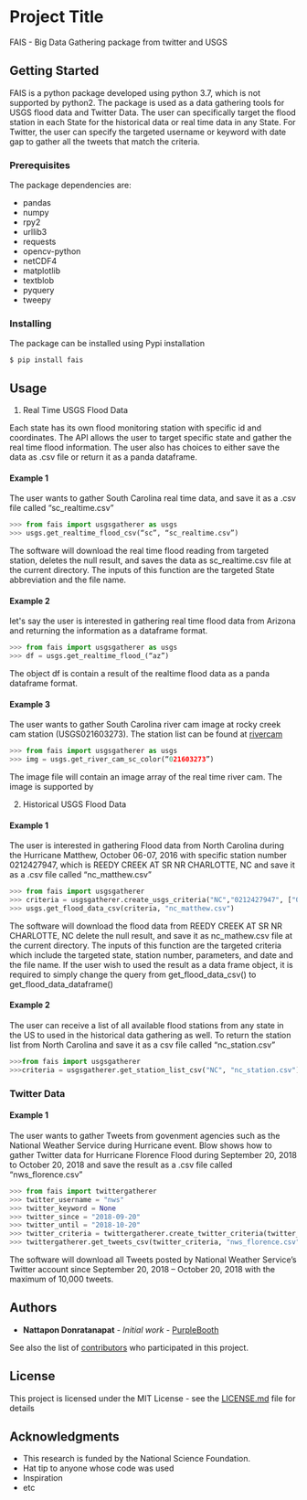 # Project Title
FAIS - Big Data Gathering package from twitter and USGS

## Getting Started
FAIS is a python package developed using python 3.7, which is not supported by python2. The package is used as a data gathering tools for USGS flood data and Twitter Data. The user can specifically target the flood station in each State for the historical data or real time data in any State. For Twitter, the user can specify the targeted username or keyword with date gap to gather all the tweets that match the criteria.

### Prerequisites

The package dependencies are:            
*  pandas
*  numpy
*  rpy2
*  urllib3
*  requests
*  opencv-python
*  netCDF4
*  matplotlib
*  textblob
*  pyquery
*  tweepy


### Installing

The package can be installed using Pypi installation

    $ pip install fais


## Usage

1. Real Time USGS Flood Data

Each state has its own flood monitoring station with specific id and coordinates. The API allows the user to target specific state and gather the real time flood information. The user also has choices to either save the data as .csv file or return it as a panda dataframe.

#### Example 1

The user wants to gather  South Carolina real time data, and save it as a .csv file called “sc_realtime.csv”

```python
>>> from fais import usgsgatherer as usgs
>>> usgs.get_realtime_flood_csv(“sc”, “sc_realtime.csv”)

```
The software will download the real time flood reading from targeted station, deletes the null result, and saves the data as sc_realtime.csv file at the current directory. The inputs of this function are the targeted State abbreviation and the file name. 

#### Example 2
let's say the user is interested in gathering real time flood data from Arizona and returning the information as a dataframe format. 

```python
>>> from fais import usgsgatherer as usgs
>>> df = usgs.get_realtime_flood_(“az”)

```
The object df is contain a result of the realtime flood data as a panda dataframe format.

#### Example 3

The user wants to gather South Carolina river cam image at rocky creek cam station (USGS021603273).
The station list can be found at [rivercam](https://www.usgs.gov/centers/sa-water/science/river-webcams-south-atlantic-water-science-center-georgia-north-and-south?qt-science_center_objects=0#qt-science_center_objects)

```python
>>> from fais import usgsgatherer as usgs
>>> img = usgs.get_river_cam_sc_color(“021603273”)

```
The image file will contain an image array of the real time river cam. The image is supported by 

2. Historical USGS Flood Data

#### Example 1
The user is interested in gathering Flood data from North Carolina during the Hurricane Matthew, October 06-07, 2016 with specific station number 0212427947, which is  REEDY CREEK AT SR NR CHARLOTTE, NC  and save it as a .csv file called “nc_matthew.csv”

```python
>>> from fais import usgsgatherer
>>> criteria = usgsgatherer.create_usgs_criteria("NC","0212427947", ["00065", "00045","00060"], "2016-10-06", "2016-10-07")
>>> usgs.get_flood_data_csv(criteria, "nc_matthew.csv")

```
The software will download the flood data from REEDY CREEK AT SR NR CHARLOTTE, NC delete the null result, and save it as nc_mathew.csv file at the current directory. The inputs of this function are the targeted criteria which include the targeted state, station number, parameters, and date and the file name. 
If the user wish to used the result as a data frame object, it is required to simply change the query from get_flood_data_csv() to get_flood_data_dataframe()

#### Example 2 
The user can receive a list of all available flood stations from any state in the US to used in the historical data gathering as well. To return the station list from North Carolina and save it as a csv file called “nc_station.csv”

```python
>>>from fais import usgsgatherer
>>>criteria = usgsgatherer.get_station_list_csv("NC", "nc_station.csv")

```


### Twitter Data

#### Example 1
The user wants to gather Tweets from govenment agencies such as the National Weather Service during Hurricane event. Blow shows how to gather Twitter data for Hurricane Florence Flood during September 20, 2018 to October 20, 2018 and save the result as a .csv file called “nws_florence.csv”


```python
>>> from fais import twittergatherer 
>>> twitter_username = "nws"
>>> twitter_keyword = None
>>> twitter_since = "2018-09-20"
>>> twitter_until = "2018-10-20"
>>> twitter_criteria = twittergatherer.create_twitter_criteria(twitter_username, twitter_keyword,twitter_since,twitter_until, 10000)
>>> twittergatherer.get_tweets_csv(twitter_criteria, "nws_florence.csv")
```
The software will download all Tweets posted by National Weather Service’s Twitter account since September 20, 2018 – October 20, 2018 with the maximum of 10,000 tweets.

## Authors


* **Nattapon Donratanapat** - *Initial work* - [PurpleBooth](https://github.com/PurpleBooth)

See also the list of [contributors](https://github.com/your/project/contributors) who participated in this project.

## License

This project is licensed under the MIT License - see the [LICENSE.md](LICENSE.md) file for details

## Acknowledgments
* This research is funded by the National Science Foundation. 
* Hat tip to anyone whose code was used
* Inspiration
* etc
